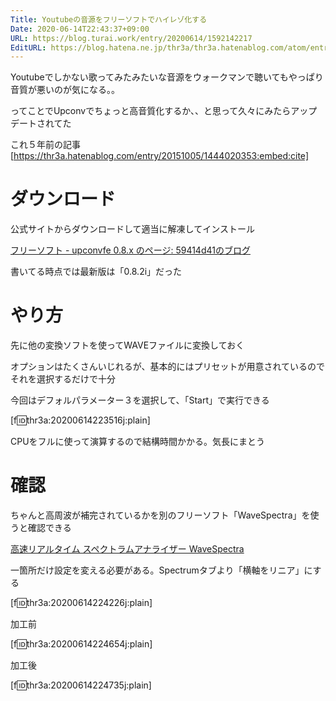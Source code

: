 ```yaml
---
Title: Youtubeの音源をフリーソフトでハイレゾ化する
Date: 2020-06-14T22:43:37+09:00
URL: https://blog.turai.work/entry/20200614/1592142217
EditURL: https://blog.hatena.ne.jp/thr3a/thr3a.hatenablog.com/atom/entry/26006613585134667
---
```


Youtubeでしかない歌ってみたみたいな音源をウォークマンで聴いてもやっぱり音質が悪いのが気になる。。

ってことでUpconvでちょっと高音質化するか、、と思って久々にみたらアップデートされてた


これ５年前の記事
[https://thr3a.hatenablog.com/entry/20151005/1444020353:embed:cite]

# ダウンロード

公式サイトからダウンロードして適当に解凍してインストール

[フリーソフト - upconvfe 0.8.x のページ: 59414d41のブログ](http://59414d41.cocolog-nifty.com/blog/2019/11/post-f6163f.html)

書いてる時点では最新版は「0.8.2i」だった

# やり方

先に他の変換ソフトを使ってWAVEファイルに変換しておく

オプションはたくさんいじれるが、基本的にはプリセットが用意されているのでそれを選択するだけで十分

今回はデフォルパラメーター３を選択して、「Start」で実行できる

[f:id:thr3a:20200614223516j:plain]

CPUをフルに使って演算するので結構時間かかる。気長にまとう

# 確認

ちゃんと高周波が補完されているかを別のフリーソフト「WaveSpectra」を使うと確認できる

[高速リアルタイム スペクトラムアナライザー WaveSpectra](http://efu.jp.net/soft/ws/ws.html)

一箇所だけ設定を変える必要がある。Spectrumタブより「横軸をリニア」にする

[f:id:thr3a:20200614224226j:plain]

加工前

[f:id:thr3a:20200614224654j:plain]

加工後

[f:id:thr3a:20200614224735j:plain]
